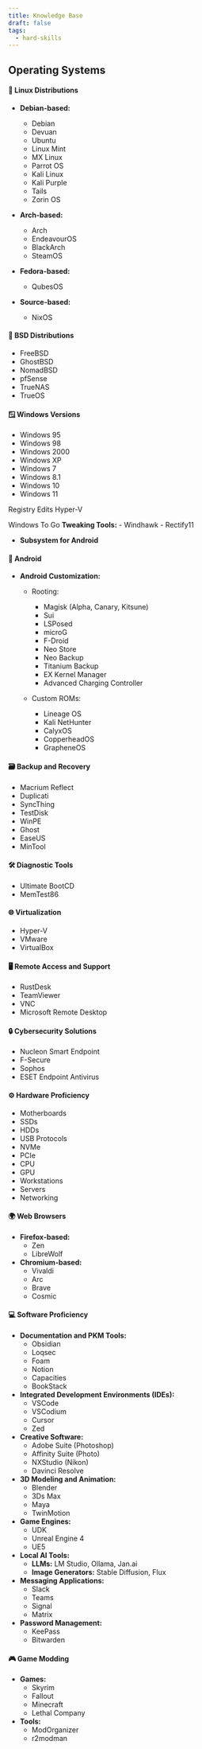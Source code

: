 ```yaml
---
title: Knowledge Base
draft: false
tags:
  - hard-skills
---
```


## Operating Systems

#### 🐧 Linux Distributions

- **Debian-based:**
    - Debian
    - Devuan
    - Ubuntu
    - Linux Mint
    - MX Linux
    - Parrot OS
    - Kali Linux
    - Kali Purple
    - Tails
    - Zorin OS

- **Arch-based:**
    - Arch
    - EndeavourOS
    - BlackArch
    - SteamOS

- **Fedora-based:**
    - QubesOS

- **Source-based:**
    - NixOS

#### 👿 BSD Distributions

   - FreeBSD
   - GhostBSD
   - NomadBSD
   - pfSense
   - TrueNAS
   - TrueOS

#### 🪟 Windows Versions

- Windows 95
- Windows 98
- Windows 2000
- Windows XP
- Windows 7
- Windows 8.1
- Windows 10
- Windows 11

Registry Edits
Hyper-V

Windows To Go
**Tweaking Tools:**
    - Windhawk
    - Rectify11
- **Subsystem for Android**

#### 🤖 Android

- **Android Customization:**
    - Rooting:
	    - Magisk (Alpha, Canary, Kitsune)
	    - Sui
	    - LSPosed
	    - microG
	    - F-Droid
	    - Neo Store
	    - Neo Backup
	    - Titanium Backup
	    - EX Kernel Manager
	    - Advanced Charging Controller

    - Custom ROMs: 
	    - Lineage OS
	    - Kali NetHunter
	    - CalyxOS
	    - CopperheadOS
	    - GrapheneOS

#### 🗃️ Backup and Recovery

- Macrium Reflect
- Duplicati
- SyncThing
- TestDisk
- WinPE
- Ghost
- EaseUS
- MinTool

#### 🛠️ Diagnostic Tools

- Ultimate BootCD
- MemTest86

#### 🌐 Virtualization

- Hyper-V
- VMware
- VirtualBox

#### 🖥️ Remote Access and Support

- RustDesk
- TeamViewer
- VNC
- Microsoft Remote Desktop

#### 🔒 Cybersecurity Solutions

- Nucleon Smart Endpoint
- F-Secure
- Sophos
- ESET Endpoint Antivirus

#### ⚙️ Hardware Proficiency

- Motherboards
- SSDs
- HDDs
- USB Protocols
- NVMe
- PCIe
- CPU
- GPU
- Workstations
- Servers
- Networking

#### 🌍 Web Browsers

- **Firefox-based:**
    - Zen
    - LibreWolf
- **Chromium-based:**
    - Vivaldi
    - Arc
    - Brave
    - Cosmic

#### 💻 Software Proficiency

- **Documentation and PKM Tools:**
    - Obsidian
    - Loqsec
    - Foam
    - Notion
    - Capacities
    - BookStack
- **Integrated Development Environments (IDEs):**
    - VSCode
    - VSCodium
    - Cursor
    - Zed
- **Creative Software:**
    - Adobe Suite (Photoshop)
    - Affinity Suite (Photo)
    - NXStudio (Nikon)
    - Davinci Resolve
- **3D Modeling and Animation:**
    - Blender
    - 3Ds Max
    - Maya
    - TwinMotion
- **Game Engines:**
    - UDK
    - Unreal Engine 4
    - UE5
- **Local AI Tools:**
    - **LLMs:** LM Studio, Ollama, Jan.ai
    - **Image Generators:** Stable Diffusion, Flux
- **Messaging Applications:**
    - Slack
    - Teams
    - Signal
    - Matrix
- **Password Management:**
    - KeePass
    - Bitwarden

#### 🎮 Game Modding

- **Games:**
    - Skyrim
    - Fallout
    - Minecraft
    - Lethal Company
- **Tools:**
    - ModOrganizer
    - r2modman